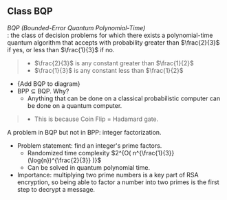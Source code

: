 ## Class BQP

*BQP (Bounded-Error Quantum Polynomial-Time)*     
: the class of decision problems for which there exists a polynomial-time quantum algorithm
that accepts with probability greater than $\frac{2}{3}$ if yes, or less than $\frac{1}{3}$ if no.

> - $\frac{2}{3}$ is any constant greater than $\frac{1}{2}$     
> - $\frac{1}{3}$ is any constant less than $\frac{1}{2}$

- {Add BQP to diagram}
- BPP $\subseteq$ BQP. Why?
  - Anything that can be done on a classical probabilistic computer can be done on a quantum computer.
> - This is because Coin Flip = Hadamard gate.

A problem in BQP but not in BPP: integer factorization.
- Problem statement: find an integer's prime factors.
  - Randomized time complexity $2^{O( n^{\frac{1}{3}}(\log{n})^{\frac{2}{3}} )}$
  - Can be solved in quantum polynomial time.
- Importance: multiplying two prime numbers is a key part of RSA encryption, so being able to
factor a number into two primes is the first step to decrypt a message.
